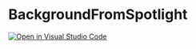 # BackgroundFromSpotlight

[![Open in Visual Studio Code](https://open.vscode.dev/badges/open-in-vscode.svg)](https://open.vscode.dev/tksh164/WindowsSpotlightWallpaper)
